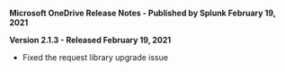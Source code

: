 **Microsoft OneDrive Release Notes - Published by Splunk February 19, 2021**


**Version 2.1.3 - Released February 19, 2021**

* Fixed the request library upgrade issue
